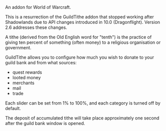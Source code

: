An addon for World of Warcraft.

This is a resurrection of the GuildTithe addon that stopped working after Shadowlands due to API changes introduced in 10.0 (Dragonflight). Version 2.6 addresses these changes.

A tithe (derived from the Old English word for "tenth") is the practice of giving ten percent of something (often money) to a religious organisation or government.

GuildTithe allows you to configure how much you wish to donate to your guild bank and from what sources:
 
- quest rewards
- looted money
- merchants
- mail
- trade

Each slider can be set from 1% to 100%, and each category is turned off by default.

The deposit of accumulated tithe will take place approximately one second after the guild bank window is opened.
